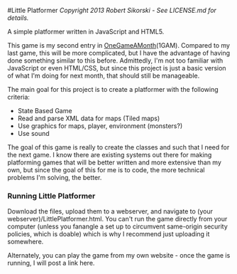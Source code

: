#Little Platformer
*Copyright 2013 Robert Sikorski - See LICENSE.md for details.*

A simple platformer written in JavaScript and HTML5.

This game is my second entry in [OneGameAMonth](onegameamonth.com)(1GAM). Compared to my last
game, this will be more complicated, but I have the advantage of having done something similar
to this before. Admittedly, I'm not too familiar with JavaScript or even HTML/CSS, but since
this project is just a basic version of what I'm doing for next month, that should still be
manageable.

The main goal for this project is to create a platformer with the following criteria:
* State Based Game
* Read and parse XML data for maps (Tiled maps)
* Use graphics for maps, player, environment (monsters?)
* Use sound

The goal of this game is really to create the classes and such that I need for the next game.
I know there are existing systems out there for making platforming games that will be better
written and more extensive than my own, but since the goal of this for me is to code, the
more technical problems I'm solving, the better.

### Running Little Platformer
Download the files, upload them to a webserver, and navigate to
(your webserver)/LittlePlatformer.html. You can't run the game directly from your computer
(unless you fanangle a set up to circumvent same-origin security policies, which is doable)
which is why I recommend just uploading it somewhere.

Alternately, you can play the game from my own website - once the game is running, I will
post a link here.
